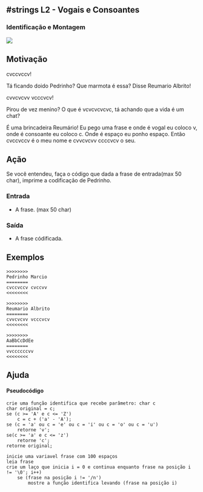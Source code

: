## #strings L2 - Vogais e Consoantes
### Identificação e Montagem

![](https://raw.githubusercontent.com/qxcodefup/moodle/master/base/094/__capa.jpg)

## Motivação

cvccvccv!

Tá ficando doido Pedrinho? Que marmota é essa? Disse Reumario Albrito!

cvvcvcvv vcccvcv!

Pirou de vez menino? O que é vcvcvcvcvc, tá achando que a vida é um chat?

É uma brincadeira Reumário! Eu pego uma frase e onde é vogal eu coloco v, onde é consoante eu coloco c. Onde é espaço eu ponho espaço. Então cvccvccv é o meu nome e cvvcvcvv ccccvcv o seu.

## Ação

Se você entendeu, faça o código que dada a frase de entrada(max 50 char), imprime a codificação de Pedrinho.

### Entrada

*   A frase. (max 50 char)

### Saída

*   A frase códificada.

## Exemplos

```
>>>>>>>>
Pedrinho Marcio
========
cvccvccv cvccvv
<<<<<<<<

>>>>>>>>
Reumario Albrito
========
cvvcvcvv vcccvcv
<<<<<<<<

>>>>>>>>
AaBbCcDdEe
========
vvccccccvv
<<<<<<<<
```
## Ajuda
#### Pseudocódigo
```
crie uma função identifica que recebe parâmetro: char c
char original = c;
se (c >= 'A' e c <= 'Z')
    c = c + ('a' - 'A');
se (c = 'a' ou c = 'e' ou c = 'i' ou c = 'o' ou c = 'u')
    retorne 'v';
se(c >= 'a' e c <= 'z')
    retorne 'c';
retorne original;

inicie uma variavel frase com 100 espaços
leia frase
crie um laço que inicia i = 0 e continua enquanto frase na posição i != '\0'; i++)
    se (frase na posição i != '/n')
        mostre a função identifica levando (frase na posição i)
```
#

